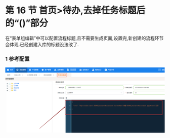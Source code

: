 # 第 16 节 首页>待办,去掉任务标题后的“()”部分

在“表单组编辑”中可以配置流程标题,且不需要生成页面,设置完,新创建的流程环节会体现.已经创建入库的标题没法改了.

### 1 参考配置

<img src="./img/todolist_title_1.png" alt="todolist_title_1" style="zoom:50%;" />